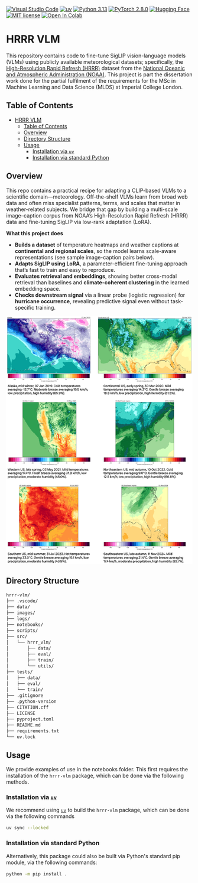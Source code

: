 [![Visual Studio Code](https://custom-icon-badges.demolab.com/badge/Visual%20Studio%20Code-007ACC?logo=vscode-new&labelColor=%235A5A5A)](https://code.visualstudio.com)
[![uv](https://img.shields.io/badge/uv-%2330173d?&logo=uv&labelColor=%235A5A5A)](https://docs.astral.sh/uv/getting-started/installation/)
[![Python 3.13](https://img.shields.io/badge/Python-3.11%20%7C%203.12%20%7C%203.13-%234584b6?&logo=Python&logoColor=white%5BPython)](https://www.python.org/downloads/release/python-3132)
[![PyTorch 2.8.0](https://img.shields.io/badge/PyTorch-2.8.0-red?&logo=PyTorch&logoColor=white%5BPyTorch)](https://pytorch.org/get-started/locally/)
[![Hugging Face](https://img.shields.io/badge/🤗%20Hugging%20Face-HRRR_ALL_SigLIP-%23FFCC4D)](https://huggingface.co/AdamMuhtar/HRRR-ALL-SigLIP)
[![MIT license](https://img.shields.io/pypi/l/ansicolortags.svg)](https://opensource.org/license/mit)
<a href="https://colab.research.google.com/github/adammuhtar/hrrr-vlm/blob/main/notebooks/hrrr-all-siglip.ipynb" target="_parent"><img src="https://colab.research.google.com/assets/colab-badge.svg" alt="Open In Colab"/></a>

# HRRR VLM
This repository contains code to fine-tune SigLIP vision-language models (VLMs) using publicly available meteorological datasets; specifically, the [High-Resolution Rapid Refresh (HRRR)](https://rapidrefresh.noaa.gov/hrrr/) dataset from the [National Oceanic and Atmospheric Administration (NOAA)](https://www.noaa.gov). This project is part the dissertation work done for the partial fulfilment of the requirements for the MSc in Machine Learning and Data Science (MLDS) at Imperial College London.


## Table of Contents
- [HRRR VLM](#hrrr-vlm)
  - [Table of Contents](#table-of-contents)
  - [Overview](#overview)
  - [Directory Structure](#directory-structure)
  - [Usage](#usage)
    - [Installation via `uv`](#installation-via-uv)
    - [Installation via standard Python](#installation-via-standard-python)

## Overview
This repo contains a practical recipe for adapting a CLIP-based VLMs to a scientific domain—meteorology. Off-the-shelf VLMs learn from broad web data and often miss specialist patterns, terms, and scales that matter in weather-related subjects. We bridge that gap by building a multi-scale image–caption corpus from NOAA’s High-Resolution Rapid Refresh (HRRR) data and fine-tuning SigLIP via low-rank adaptation (LoRA).

**What this project does**
- **Builds a dataset** of temperature heatmaps and weather captions at **continental and regional scales**, so the model learns scale-aware representations (see sample image-caption pairs below).
- **Adapts SigLIP using LoRA**, a parameter-efficient fine-tuning approach that’s fast to train and easy to reproduce.
- **Evaluates retrieval and embeddings**, showing better cross-modal retrieval than baselines and **climate-coherent clustering** in the learned embedding space.
- **Checks downstream signal** via a linear probe (logistic regression) for **hurricane occurrence**, revealing predictive signal even without task-specific training.

![samples](images/sample-hrrr.png)

## Directory Structure
```plaintext
hrrr-vlm/
├── .vscode/
├── data/
├── images/
├── logs/
├── notebooks/
├── scripts/
├── src/
│   └── hrrr_vlm/
│       ├── data/
│       ├── eval/
│       ├── train/
│       └── utils/
├── tests/
│   ├── data/
│   ├── eval/
│   └── train/
├── .gitignore
├── .python-version
├── CITATION.cff
├── LICENSE
├── pyproject.toml
├── README.md
├── requirements.txt
└── uv.lock
```

## Usage
We provide examples of use in the notebooks folder. This first requires the installation of the `hrrr-vlm` package, which can be done via the following methods.

### Installation via [`uv`](https://docs.astral.sh/uv/getting-started/installation/)
We recommend using [`uv`](https://docs.astral.sh/uv/getting-started/installation/) to build the `hrrr-vlm` package, which can be done via the following commands
```bash
uv sync --locked
```

### Installation via standard Python
Alternatively, this package could also be built via Python's standard pip module, via the following commands:
```bash
python -m pip install .
```